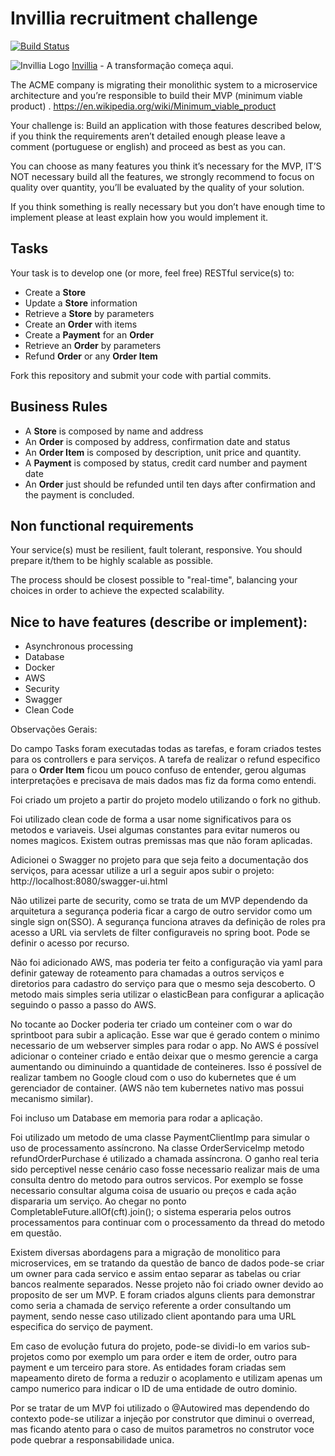 # Invillia recruitment challenge

[![Build Status](https://travis-ci.org/shelsonjava/invillia.svg?branch=master)](https://travis-ci.org/shelsonjava/invillia)

![Invillia Logo](https://invillia.com/public/assets/img/logo-invillia.svg)
[Invillia](https://https://www.invillia.com/) - A transformação começa aqui.

The ACME company is migrating their monolithic system to a microservice architecture and you’re responsible to build their MVP (minimum viable product)  .
https://en.wikipedia.org/wiki/Minimum_viable_product

Your challenge is:
Build an application with those features described below, if you think the requirements aren’t detailed enough please leave a comment (portuguese or english) and proceed as best as you can.

You can choose as many features you think it’s necessary for the MVP,  IT’S NOT necessary build all the features, we strongly recommend to focus on quality over quantity, you’ll be evaluated by the quality of your solution.

If you think something is really necessary but you don’t have enough time to implement please at least explain how you would implement it.

## Tasks

Your task is to develop one (or more, feel free) RESTful service(s) to:
* Create a **Store**
* Update a **Store** information
* Retrieve a **Store** by parameters
* Create an **Order** with items
* Create a **Payment** for an **Order**
* Retrieve an **Order** by parameters
* Refund **Order** or any **Order Item**

Fork this repository and submit your code with partial commits.

## Business Rules

* A **Store** is composed by name and address
* An **Order** is composed by address, confirmation date and status
* An **Order Item** is composed by description, unit price and quantity.
* A **Payment** is composed by status, credit card number and payment date
* An **Order** just should be refunded until ten days after confirmation and the payment is concluded.

## Non functional requirements

Your service(s) must be resilient, fault tolerant, responsive. You should prepare it/them to be highly scalable as possible.

The process should be closest possible to "real-time", balancing your choices in order to achieve the expected
scalability.

## Nice to have features (describe or implement):
* Asynchronous processing
* Database
* Docker
* AWS
* Security
* Swagger
* Clean Code

Observações Gerais:

Do campo Tasks foram executadas todas as tarefas, e foram criados testes para os controllers e para serviços.
A tarefa de realizar o refund especifico para o **Order Item** ficou um pouco confuso de entender, gerou algumas 
interpretações e precisava de mais dados mas fiz da forma como entendi.

Foi criado um projeto a partir do projeto modelo utilizando o fork no github.

Foi utilizado clean code de forma a usar nome significativos para os metodos e variaveis. Usei algumas constantes 
para evitar numeros ou nomes magicos. Existem outras premissas mas que não foram aplicadas.

Adicionei o Swagger no projeto para que seja feito a documentação dos serviços, para acessar utilize a url 
a seguir apos subir o projeto: http://localhost:8080/swagger-ui.html

Não utilizei parte de security, como se trata de um MVP dependendo da arquitetura a segurança poderia ficar a cargo 
de outro servidor como um single sign on(SSO). A segurança funciona atraves da definição de roles pra acesso a URL 
via servlets de filter configuraveis no spring boot. Pode se definir o acesso por recurso.

Não foi adicionado AWS, mas poderia ter feito a configuração via yaml para definir gateway de roteamento para 
chamadas a outros serviços e diretorios para cadastro do serviço para que o mesmo seja descoberto. O metodo mais
simples seria utilizar o elasticBean para configurar a aplicação seguindo o passo a passo do AWS.

No tocante ao Docker poderia ter criado um conteiner com o war do sprintboot para subir a aplicação. Esse war que é gerado
contem o minimo necessario de um webserver simples para rodar o app. No AWS é possível adicionar o conteiner criado e
então deixar que o mesmo gerencie a carga aumentando ou diminuindo a quantidade de conteineres. Isso é possível de realizar
tambem no Google cloud com o uso do kubernetes que é um gerenciador de container. (AWS não tem kubernetes nativo mas
possui mecanismo similar).

Foi incluso um Database em memoria para rodar a aplicação.

Foi utilizado um metodo de uma classe PaymentClientImp para simular o uso de processamento assíncrono. 
Na classe OrderServiceImp metodo refundOrderPurchase é utilizado a chamada assíncrona. O ganho real teria sido
perceptivel nesse cenário caso fosse necessario realizar mais de uma consulta dentro do metodo para outros servicos. 
Por exemplo se fosse necessario consultar alguma coisa de usuario ou preços e cada ação dispararia um serviço.
Ao chegar no ponto CompletableFuture.allOf(cft).join(); o sistema esperaria pelos outros processamentos para
continuar com o processamento da thread do metodo em questão.

Existem diversas abordagens para a migração de monolitico para microservices, em se tratando da questão de banco de dados
pode-se criar um owner para cada servico e assim entao separar as tabelas ou criar bancos realmente separados.
Nesse projeto não foi criado owner devido ao proposito de ser um MVP. E foram criados alguns clients para demonstrar
como seria a chamada de serviço referente a order consultando um payment, sendo nesse caso utilizado client apontando
para uma URL especifica do serviço de payment.

Em caso de evolução futura do projeto, pode-se dividi-lo em varios sub-projetos como por exemplo um para order e 
item de order, outro para payment e um terceiro para store. As entidades foram criadas sem mapeamento direto de forma
a reduzir o acoplamento e utilizam apenas um campo numerico para indicar o ID de uma entidade de outro dominio.

Por se tratar de um MVP foi utilizado o @Autowired mas dependendo do contexto pode-se utilizar a injeção por construtor
que diminui o overread, mas ficando atento para o caso de muitos parametros no construtor voce pode quebrar a
responsabilidade unica.
